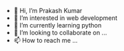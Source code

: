- 👋 Hi, I’m Prakash Kumar
- 👀 I’m interested in web development 
- 🌱 I’m currently learning python
- 💞️ I’m looking to collaborate on ...
- 📫 How to reach me ...

<!---
prakash-nitp/prakash-nitp is a ✨ special ✨ repository because its `README.md` (this file) appears on your GitHub profile.
You can click the Preview link to take a look at your changes.
--->
